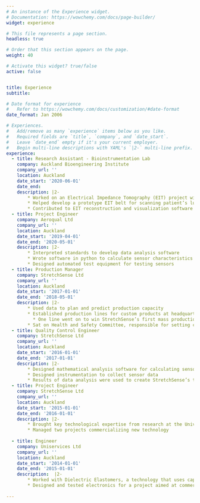```yaml
---
# An instance of the Experience widget.
# Documentation: https://wowchemy.com/docs/page-builder/
widget: experience

# This file represents a page section.
headless: true

# Order that this section appears on the page.
weight: 40

# Activate this widget? true/false
active: false


title: Experience
subtitle:

# Date format for experience
#   Refer to https://wowchemy.com/docs/customization/#date-format
date_format: Jan 2006

# Experiences.
#   Add/remove as many `experience` items below as you like.
#   Required fields are `title`, `company`, and `date_start`.
#   Leave `date_end` empty if it's your current employer.
#   Begin multi-line descriptions with YAML's `|2-` multi-line prefix.
experience:
  - title: Research Assistant - Bioinstrumentation Lab
    company: Auckland Bioengineering Institute
    company_url: ''
    location: Auckland
    date_start: '2020-06-01'
    date_end: 
    description: |2-        
        * Worked on an Electrical Impedance Tomography (EIT) project with funding from the New Zealand COVID-19 Innovation Acceleration Fund
        * Helped develop a prototype EIT belt for scanning patient’s lungs
        * Contributed to EIT reconstruction and visualization software
  - title: Project Engineer
    company: Aeroqual Ltd
    company_url: ''
    location: Auckland
    date_start: '2019-04-01'
    date_end: '2020-05-01'
    description: |2-        
        * Interpreted standards to develop data analysis software
        * Wrote software in python to calculate sensor characteristics from test data
        * Designed automated test equipment for testing sensors
  - title: Production Manager
    company: StretchSense Ltd
    company_url: ''
    location: Auckland
    date_start: '2017-01-01'
    date_end: '2018-05-01'
    description: |2-        
        * Used data to plan and predict production capacity
        * Established production lines for custom products at headquarters facility
          * One line went on to win StretchSense’s first mass production contract.
        * Sat on Health and Safety Committee, responsible for setting company health and safety policy, and reporting to the board on health and safety matters
  - title: Quality Control Engineer
    company: StretchSense Ltd
    company_url: ''
    location: Auckland
    date_start: '2016-01-01'
    date_end: '2017-01-01'
    description: |2-        
        * Designed mathematical analysis software for calculating sensor characteristics from test data. Wrote software in MATLAB/Octave
        * Designed instrumentation to collect sensor data
        * Results of data analysis were used to create StretchSense’s technical datasheets
  - title: Project Engineer
    company: StretchSense Ltd
    company_url: ''
    location: Auckland
    date_start: '2015-01-01'
    date_end: '2016-01-01'
    description: |2-        
        * Brought key technological expertise from research at the University of Auckland to StretchSense
        * Managed two projects commercializing new technology
        
  - title: Engineer
    company: Uniservices Ltd
    company_url: ''
    location: Auckland
    date_start: '2014-01-01'
    date_end: '2015-01-01'
    description:  |2-
        * Worked with Dielectric Elastomers, a technology that uses capacitance to infer the shape of a silicone sensor
        * Designed and tested electronics for a project aimed at commercializing dielectric elastomer techchnology
    
---
```

